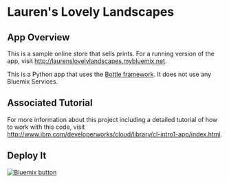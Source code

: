# Lauren's Lovely Landscapes #

## App Overview ##

This is a sample online store that sells prints.  For a running version of the app, visit http://laurenslovelylandscapes.mybluemix.net.

This is a Python app that uses the [Bottle framework](http://bottlepy.org/docs/dev/).  It does not use any Bluemix Services.

		
## Associated Tutorial ##

For more information about this project including a detailed tutorial of how to work with this code, visit http://www.ibm.com/developerworks/cloud/library/cl-intro1-app/index.html.


## Deploy It ##

<a href="https://bluemix.net/deploy?repository=https://hub.jazz.net/git/lhayward/Laurens.Lovely.Landscapes" target="_blank"><img src="http://bluemix.net/deploy/button.png" alt="Bluemix button" /></a>
